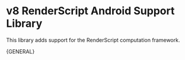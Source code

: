 # v8 RenderScript Android Support Library

This library adds support for the RenderScript computation framework.

{GENERAL}